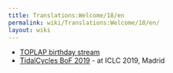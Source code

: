 ```yaml
---
title: Translations:Welcome/18/en
permalink: wiki/Translations:Welcome/18/en/
layout: wiki
---
```


-   [TOPLAP birthday stream](https://toplap.org/wearefifteen/)
-   [TidalCycles BoF 2019](/wiki/TidalCycles_BoF_2019 "wikilink") - at ICLC
    2019, Madrid
